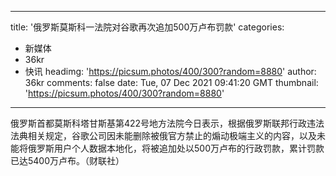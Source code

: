 
---
title: '俄罗斯莫斯科一法院对谷歌再次追加500万卢布罚款'
categories: 
 - 新媒体
 - 36kr
 - 快讯
headimg: 'https://picsum.photos/400/300?random=8880'
author: 36kr
comments: false
date: Tue, 07 Dec 2021 09:41:20 GMT
thumbnail: 'https://picsum.photos/400/300?random=8880'
---

<div>   
俄罗斯首都莫斯科塔甘斯基第422号地方法院今日表示，根据俄罗斯联邦行政违法法典相关规定，谷歌公司因未能删除被俄官方禁止的煽动极端主义的内容，以及未能将俄罗斯用户个人数据本地化，将被追加处以500万卢布的行政罚款，累计罚款已达5400万卢布。（财联社）  
</div>
            